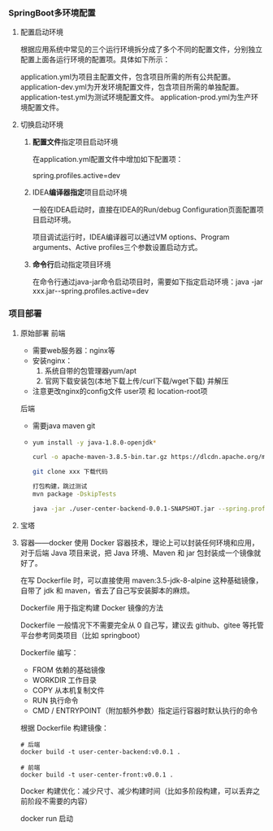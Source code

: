 ### SpringBoot多环境配置

1. 配置启动环境 

   根据应用系统中常见的三个运行环境拆分成了多个不同的配置文件，分别独立配置上面各运行环境的配置项。具体如下所示：

   application.yml为项目主配置文件，包含项目所需的所有公共配置。application-dev.yml为开发环境配置文件，包含项目所需的单独配置。application-test.yml为测试环境配置文件。
   application-prod.yml为生产环境配置文件。

2. 切换启动环境

   1. **配置文件**指定项目启动环境

      在application.yml配置文件中增加如下配置项：

      spring.profiles.active=dev

   2. IDEA**编译器指定**项目启动环境

      一般在IDEA启动时，直接在IDEA的Run/debug Configuration页面配置项目启动环境。

      项目调试运行时，IDEA编译器可以通过VM options、Program arguments、Active profiles三个参数设置启动方式。

   3. **命令行**启动指定项目环境

      在命令行通过java-jar命令启动项目时，需要如下指定启动环境：java -jar xxx.jar--spring.profiles.active=dev



### 项目部署

1. 原始部署
   前端

   - 需要web服务器：nginx等
   - 安装nginx：
     1. 系统自带的包管理器yum/apt
     2. 官网下载安装包(本地下载上传/curl下载/wget下载) 并解压
   - 注意更改nginx的config文件 user项 和 location-root项

   后端

   - 需要java maven git

   - ```bash
     yum install -y java-1.8.0-openjdk*
     
     curl -o apache-maven-3.8.5-bin.tar.gz https://dlcdn.apache.org/maven/maven-3/3.8.5/binaries/apache-maven-3.8.5-bin.tar.gz
     
     git clone xxx 下载代码
     
     打包构建，跳过测试
     mvn package -DskipTests
     
     java -jar ./user-center-backend-0.0.1-SNAPSHOT.jar --spring.profiles.active=prod
     ```

2. 宝塔

3. 容器——docker
   使用 Docker 容器技术，理论上可以封装任何环境和应用，对于后端 Java 项目来说，把 Java 环境、Maven 和 jar 包封装成一个镜像就好了。

   在写 Dockerfile 时，可以直接使用 maven:3.5-jdk-8-alpine 这种基础镜像，自带了 jdk 和 maven，省去了自己写安装脚本的麻烦。 

   Dockerfile 用于指定构建 Docker 镜像的方法

   Dockerfile 一般情况下不需要完全从 0 自己写，建议去 github、gitee 等托管平台参考同类项目（比如 springboot）

   Dockerfile 编写：

   - FROM 依赖的基础镜像
   - WORKDIR 工作目录
   - COPY 从本机复制文件
   - RUN 执行命令
   - CMD / ENTRYPOINT（附加额外参数）指定运行容器时默认执行的命令

   根据 Dockerfile 构建镜像：

   ```
   # 后端
   docker build -t user-center-backend:v0.0.1 .
   
   # 前端
   docker build -t user-center-front:v0.0.1 .
   ```

   Docker 构建优化：减少尺寸、减少构建时间（比如多阶段构建，可以丢弃之前阶段不需要的内容）

   

   docker run 启动


